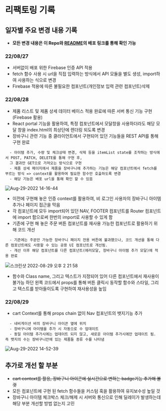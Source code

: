 # 리팩토링 기록
 
 ## 일자별 주요 변경 내용 기록 
  - **모든 변경 내용은 이 Repo와 [README](README.md)의 배포 링크를 통해 확인 가능**
 ### 22/08/27
   - 서버없이 배포 위한 Firebase 인증 API 적용
   - fetch 함수 사용 시 url을 직접 입력하는 방식에서 API 모듈을 별도 생성, import하여 사용하는 식으로 변경
   - Firebase 적용에 따른 불필요한 컴포넌트(개인정보 입력 관련 컴포넌트)삭제
 ### 22/08/28
   - 제품 리스트 및 제품 상세 데이터 베이스 적용 완료에 따른 서버 통신 기능 구현 (Firebase 활용)
   - React portal 기능을 활용하여, 특정 컴포넌트에서 모달창을 사용하더라도 해당 모달 창을 index.html의 최상단에 렌더링 되도록 변경
   - 장바구니 관련 기능 중 클라이언트에서 구현되어 있던 기능들을 REST API를 통해 구현 완료
   ```
     - 아이템 추가, 수량 및 체크상태 변경, 삭제 등을 itemList state를 조작하는 방식에서 POST, PATCH, DELETE를 통해 구현 후, 
     그 결과만 GET으로 가져오는 방식으로 구현
     - 제품 상세 페이지에서 제품을 장바구니에 추가하는 기능은 해당 컴포넌트에서 fetch를 부르는 방식 => context를 활용하여 필요한 함수만 호출하도록 변경
     - 해당 기능은 배포 url을 통해 확인 할 수 있음
   ```
   ![Aug-29-2022 14-16-44](https://user-images.githubusercontent.com/101119985/187128537-30131efc-a3d3-49d3-aa66-f36fef31e239.gif)
   - 이전에 구현해 놓은 인증 context를 활용하여, 비 로그인 사용자의 장바구니 아이템 추가나 페이지 접근을 막음
   - 각 컴포넌트에 모두 import되어 있던 NAV, FOOTER 컴포넌트를 Router 컴포넌트에 import 함으로써 한번의 import로 사용할 수 있게 함
   - 기존에 구현 해 놓은 주문 버튼 컴포넌트를 재사용 가능한 컴포넌트로 활용하기 위해 코드 개선
   ```
     - 기존에는 주문만 가능한 장바구니 페이지 전용 버튼에 불과했으나, 코드 개선을 통해 다른 컴포넌트에도 사용할 수 있는 공용 UI 컴포넌트로 개선됨.
     - 개선 이후 해당 컴포넌트를 다른 컴포넌트(에러모달, 장바구니 아이템 추가 모달)에 적용 완료
   ```
   ![스크린샷 2022-08-29 오후 2 21 58](https://user-images.githubusercontent.com/101119985/187128726-9111aa74-eb99-4154-a4a7-f0f44baedfe9.png)
   - 함수와 Class name, 그리고 텍스트가 지정되어 있어 다른 컴포넌트에서 재사용이 불가능 하던 왼쪽 코드에서 props를 통해 버튼 클릭시 동작할 함수와 스타일, 그리고 텍스트를 받아들이도록
   구현하여 재사용성을 높임
  ### 22/08/29
   - cart Context를 통해 props chain 없이 Nav 컴포넌트의 뱃지기능 추가
   ```
     - 네비게이션 바의 장바구니 아이콘 옆에 위치
     - 장바구니에 아이템을 추가 시 자동으로 수 업데이트
     - 동일 아이템 추가시에는 업데이트 되지 않고, 새로운 아이템 추가시에만 업데이트 됨. 즉 뱃지의 수는 장바구니안에 있는 제품들 종류 수를 나타냄
   ```
   ![Aug-29-2022 14-52-39](https://user-images.githubusercontent.com/101119985/187132627-19472c1c-2876-4070-aa9e-35442a04269c.gif)

 ## 추가로 개선 할 부분
   - ~~cart context를 활용, 장바구니 아이콘에 실시간으로 변하는 badge기능 추가해 볼 것~~
   - 모든 컴포넌트에 구현 된 fetch 함수들을 커스텀 훅을 활용하여 유지보수성 높일 것
   - 장바구니 아이템 체크박스 체크/해제 시 서버와 통신으로 인해 딜레이가 발생하는데 해당 부분 개선할 방법 없는지 고민
